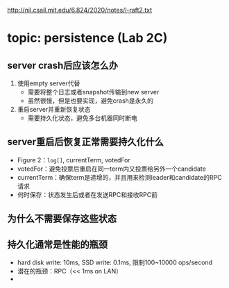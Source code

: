 http://nil.csail.mit.edu/6.824/2020/notes/l-raft2.txt
# topic: persistence (Lab 2C)
## server crash后应该怎么办
1. 使用empty server代替
	- 需要将整个日志或者snapshot传输到new server
	- 虽然很慢，但是也要实现，避免crash是永久的
2. 重启server并重新恢复状态 
	- 需要持久化状态，避免多台机器同时断电
## server重启后恢复正常需要持久化什么
- Figure 2：`log[]`, currentTerm, votedFor
- votedFor：避免投票后重启在同一term内又投票给另外一个candidate
- currentTerm：确保term是递增的，并且用来检测leader和candidate的RPC请求
- 何时保存：状态发生后或者在发送RPC和接收RPC前
## 为什么不需要保存这些状态
## 持久化通常是性能的瓶颈
- hard disk write: 10ms, SSD write: 0.1ms, 限制100~10000 ops/second
- 潜在的瓶颈：RPC（<< 1ms on LAN）
- 